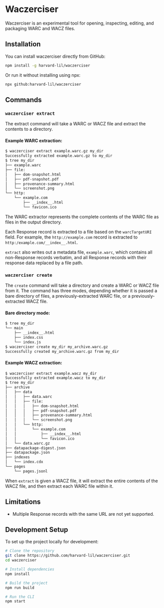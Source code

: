 # Waczerciser

Waczerciser is an experimental tool for opening, inspecting, editing, and packaging WARC and WACZ files.

## Installation

You can install waczerciser directly from GitHub:

```bash
npm install -g harvard-lil/waczerciser
```

Or run it without installing using npx:

```bash
npx github:harvard-lil/waczerciser
```

## Commands

### `waczerciser extract`

The extract command will take a WARC or WACZ file and extract the contents to a directory.

#### Example WARC extraction:

```bash
$ waczerciser extract example.warc.gz my_dir
Successfully extracted example.warc.gz to my_dir
$ tree my_dir
├── example.warc
├── file:
│   ├── dom-snapshot.html
│   ├── pdf-snapshot.pdf
│   ├── provenance-summary.html
│   └── screenshot.png
└── http:
    └── example.com
        ├── __index__.html
        └── favicon.ico
```

The WARC extractor represents the complete contents of the WARC file as files in the output directory.

Each Response record is extracted to a file based on the `warcTargetURI` field. For example, the `http://example.com` record is extracted to `http:/example.com/__index__.html`.

`extract` also writes out a metadata file, `example.warc`, which contains all non-Response records verbatim,
and all Response records with their response data replaced by a file path.

### `waczerciser create`

The `create` command will take a directory and create a WARC or WACZ file from it.
The command has three modes, depending whether it is passed a bare directory of files,
a previously-extracted WARC file, or a previously-extracted WACZ file.

#### Bare directory mode:

```bash
$ tree my_dir
└── main
    ├── __index__.html
    ├── index.css
    └── index.js
$ waczerciser create my_dir my_archive.warc.gz
Successfully created my_archive.warc.gz from my_dir
```

#### Example WACZ extraction:

```bash
$ waczerciser extract example.wacz my_dir
Successfully extracted example.wacz to my_dir
$ tree my_dir
├── archive
│   ├── data
│   │   ├── data.warc
│   │   ├── file:
│   │   │   ├── dom-snapshot.html
│   │   │   ├── pdf-snapshot.pdf
│   │   │   ├── provenance-summary.html
│   │   │   └── screenshot.png
│   │   └── http:
│   │       └── example.com
│   │           ├── __index__.html
│   │           └── favicon.ico
│   └── data.warc.gz
├── datapackage-digest.json
├── datapackage.json
├── indexes
│   └── index.cdx
└── pages
    └── pages.jsonl
```

When `extract` is given a WACZ file, it will extract the entire contents of the WACZ file, and then extract
each WARC file within it.

## Limitations

* Multiple Response records with the same URL are not yet supported.

## Development Setup

To set up the project locally for development:

```bash
# Clone the repository
git clone https://github.com/harvard-lil/waczerciser.git
cd waczerciser

# Install dependencies
npm install

# Build the project
npm run build

# Run the CLI
npm start
``` 